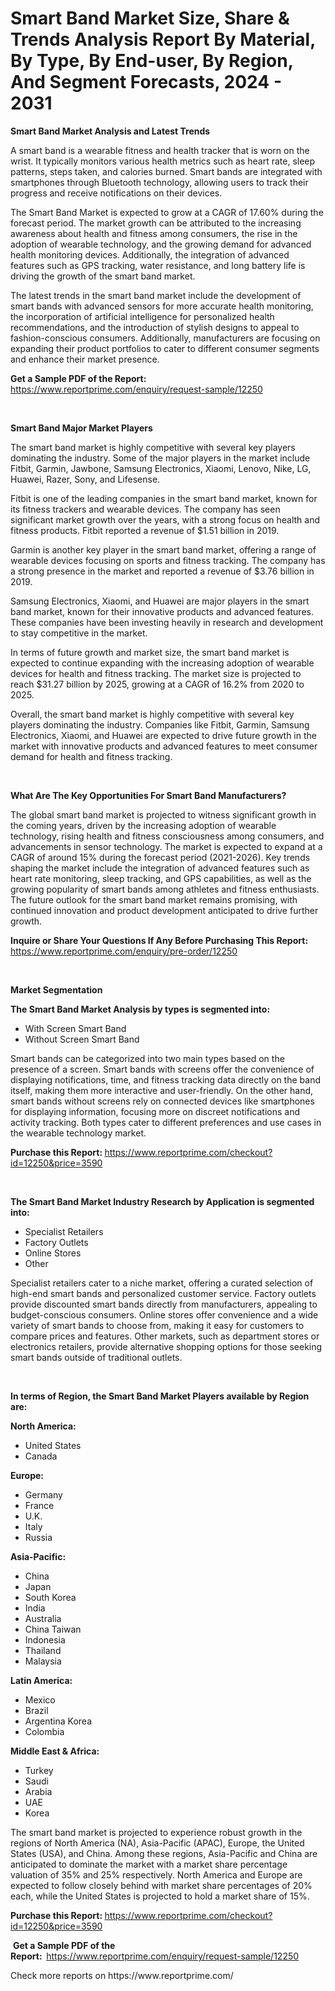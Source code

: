 <p><h1>Smart Band Market Size, Share & Trends Analysis Report By Material, By Type, By End-user, By Region, And Segment Forecasts, 2024 - 2031</h1></p><p><strong>Smart Band Market Analysis and Latest Trends</strong></p>
<p><p>A smart band is a wearable fitness and health tracker that is worn on the wrist. It typically monitors various health metrics such as heart rate, sleep patterns, steps taken, and calories burned. Smart bands are integrated with smartphones through Bluetooth technology, allowing users to track their progress and receive notifications on their devices.</p><p>The Smart Band Market is expected to grow at a CAGR of 17.60% during the forecast period. The market growth can be attributed to the increasing awareness about health and fitness among consumers, the rise in the adoption of wearable technology, and the growing demand for advanced health monitoring devices. Additionally, the integration of advanced features such as GPS tracking, water resistance, and long battery life is driving the growth of the smart band market.</p><p>The latest trends in the smart band market include the development of smart bands with advanced sensors for more accurate health monitoring, the incorporation of artificial intelligence for personalized health recommendations, and the introduction of stylish designs to appeal to fashion-conscious consumers. Additionally, manufacturers are focusing on expanding their product portfolios to cater to different consumer segments and enhance their market presence.</p></p>
<p><strong>Get a Sample PDF of the Report:&nbsp;</strong> <a href="https://www.reportprime.com/enquiry/request-sample/12250">https://www.reportprime.com/enquiry/request-sample/12250</a></p>
<p>&nbsp;</p>
<p><strong>Smart Band Major Market Players</strong></p>
<p><p>The smart band market is highly competitive with several key players dominating the industry. Some of the major players in the market include Fitbit, Garmin, Jawbone, Samsung Electronics, Xiaomi, Lenovo, Nike, LG, Huawei, Razer, Sony, and Lifesense.</p><p>Fitbit is one of the leading companies in the smart band market, known for its fitness trackers and wearable devices. The company has seen significant market growth over the years, with a strong focus on health and fitness products. Fitbit reported a revenue of $1.51 billion in 2019.</p><p>Garmin is another key player in the smart band market, offering a range of wearable devices focusing on sports and fitness tracking. The company has a strong presence in the market and reported a revenue of $3.76 billion in 2019.</p><p>Samsung Electronics, Xiaomi, and Huawei are major players in the smart band market, known for their innovative products and advanced features. These companies have been investing heavily in research and development to stay competitive in the market.</p><p>In terms of future growth and market size, the smart band market is expected to continue expanding with the increasing adoption of wearable devices for health and fitness tracking. The market size is projected to reach $31.27 billion by 2025, growing at a CAGR of 16.2% from 2020 to 2025.</p><p>Overall, the smart band market is highly competitive with several key players dominating the industry. Companies like Fitbit, Garmin, Samsung Electronics, Xiaomi, and Huawei are expected to drive future growth in the market with innovative products and advanced features to meet consumer demand for health and fitness tracking.</p></p>
<p>&nbsp;</p>
<p><strong>What Are The Key Opportunities For Smart Band Manufacturers?</strong></p>
<p><p>The global smart band market is projected to witness significant growth in the coming years, driven by the increasing adoption of wearable technology, rising health and fitness consciousness among consumers, and advancements in sensor technology. The market is expected to expand at a CAGR of around 15% during the forecast period (2021-2026). Key trends shaping the market include the integration of advanced features such as heart rate monitoring, sleep tracking, and GPS capabilities, as well as the growing popularity of smart bands among athletes and fitness enthusiasts. The future outlook for the smart band market remains promising, with continued innovation and product development anticipated to drive further growth.</p></p>
<p><strong>Inquire or Share Your Questions If Any Before Purchasing This Report:</strong> <a href="https://www.reportprime.com/enquiry/pre-order/12250">https://www.reportprime.com/enquiry/pre-order/12250</a></p>
<p>&nbsp;</p>
<p><strong>Market Segmentation</strong></p>
<p><strong>The Smart Band Market Analysis by types is segmented into:</strong></p>
<p><ul><li>With Screen Smart Band</li><li>Without Screen Smart Band</li></ul></p>
<p><p>Smart bands can be categorized into two main types based on the presence of a screen. Smart bands with screens offer the convenience of displaying notifications, time, and fitness tracking data directly on the band itself, making them more interactive and user-friendly. On the other hand, smart bands without screens rely on connected devices like smartphones for displaying information, focusing more on discreet notifications and activity tracking. Both types cater to different preferences and use cases in the wearable technology market.</p></p>
<p><strong>Purchase this Report:&nbsp;</strong><a href="https://www.reportprime.com/checkout?id=12250&price=3590">https://www.reportprime.com/checkout?id=12250&price=3590</a></p>
<p>&nbsp;</p>
<p><strong>The Smart Band Market Industry Research by Application is segmented into:</strong></p>
<p><ul><li>Specialist Retailers</li><li>Factory Outlets</li><li>Online Stores</li><li>Other</li></ul></p>
<p><p>Specialist retailers cater to a niche market, offering a curated selection of high-end smart bands and personalized customer service. Factory outlets provide discounted smart bands directly from manufacturers, appealing to budget-conscious consumers. Online stores offer convenience and a wide variety of smart bands to choose from, making it easy for customers to compare prices and features. Other markets, such as department stores or electronics retailers, provide alternative shopping options for those seeking smart bands outside of traditional outlets.</p></p>
<p>&nbsp;</p>
<p><strong>In terms of Region, the Smart Band Market Players available by Region are:</strong></p>
<p>
    <p> <strong> North America: </strong>
        <ul>
            <li>United States</li>
            <li>Canada</li>
        </ul>
        </p> 
    <p> <strong> Europe: </strong>
        <ul>
            <li>Germany</li>
            <li>France</li>
            <li>U.K.</li>
            <li>Italy</li>
            <li>Russia</li>
        </ul>
        </p> 
    <p> <strong> Asia-Pacific: </strong>
        <ul>
            <li>China</li>
            <li>Japan</li>
            <li>South Korea</li>
            <li>India</li>
            <li>Australia</li>
            <li>China Taiwan</li>
            <li>Indonesia</li>
            <li>Thailand</li>
            <li>Malaysia</li>
        </ul>
        </p> 
    <p> <strong> Latin America: </strong>
        <ul>
            <li>Mexico</li>
            <li>Brazil</li>
            <li>Argentina Korea</li>
            <li>Colombia</li>
        </ul>
        </p> 
    <p> <strong> Middle East & Africa: </strong>
        <ul>
            <li>Turkey</li>
            <li>Saudi</li>
            <li>Arabia</li>
            <li>UAE</li>
            <li>Korea</li>
        </ul>
    </p>
    </p>
<p><p>The smart band market is projected to experience robust growth in the regions of North America (NA), Asia-Pacific (APAC), Europe, the United States (USA), and China. Among these regions, Asia-Pacific and China are anticipated to dominate the market with a market share percentage valuation of 35% and 25% respectively. North America and Europe are expected to follow closely behind with market share percentages of 20% each, while the United States is projected to hold a market share of 15%.</p></p>
<p><strong>Purchase this Report: </strong><a href="https://www.reportprime.com/checkout?id=12250&price=3590">https://www.reportprime.com/checkout?id=12250&price=3590</a></p>
<p>&nbsp;<strong>Get a Sample PDF of the Report:&nbsp;&nbsp;</strong><a href="https://www.reportprime.com/enquiry/request-sample/12250">https://www.reportprime.com/enquiry/request-sample/12250</a></p>
<p><strong></strong></p>
<p>Check more reports on https://www.reportprime.com/</p>